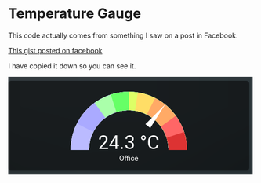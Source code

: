 # Temperature Gauge

This code actually comes from something I saw on a post in Facebook.

[This gist posted on facebook](https://gist.github.com/apbarratt/9a997cf8b76d042f70b219324f337ded)

I have copied it down so you can see it.

![Temperature gauge example](temperature-gauge-office-2024-02-16_09-56.png)
